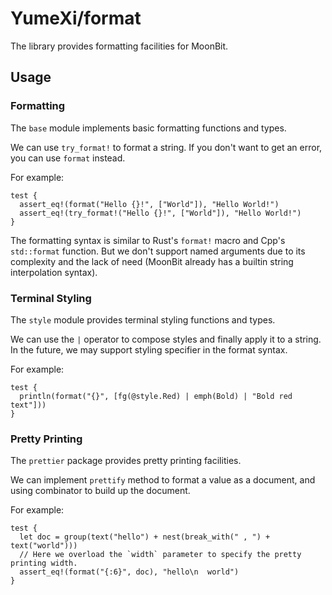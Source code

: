 # YumeXi/format

The library provides formatting facilities for MoonBit.

## Usage

### Formatting

The `base` module implements basic formatting functions and types.

We can use `try_format!` to format a string. If you don't want to get an error, you can use `format` instead.

For example:

```moonbit
test {
  assert_eq!(format("Hello {}!", ["World"]), "Hello World!")
  assert_eq!(try_format!("Hello {}!", ["World"]), "Hello World!")
}
```

The formatting syntax is similar to Rust's `format!` macro and Cpp's `std::format` function. But we don't support named arguments due to its complexity and the lack of need (MoonBit already has a builtin string interpolation syntax).

### Terminal Styling

The `style` module provides terminal styling functions and types.

We can use the `|` operator to compose styles and finally apply it to a string.
In the future, we may support styling specifier in the format syntax.

For example:

```moonbit
test {
  println(format("{}", [fg(@style.Red) | emph(Bold) | "Bold red text"]))
}
```

### Pretty Printing

The `prettier` package provides pretty printing facilities.

We can implement `prettify` method to format a value as a document, and using combinator to build up the document.

For example:
```moonbit
test {
  let doc = group(text("hello") + nest(break_with(" , ") + text("world")))
  // Here we overload the `width` parameter to specify the pretty printing width.
  assert_eq!(format("{:6}", doc), "hello\n  world")
}
```
